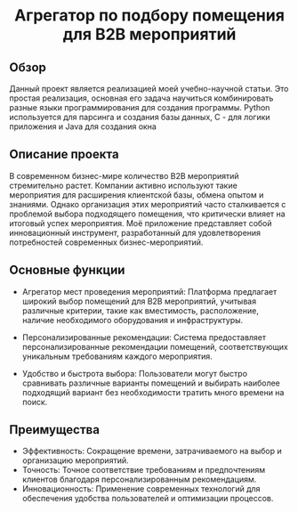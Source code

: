 <h1 align="center">Агрегатор по подбору помещения для B2B мероприятий</h1> 

## Обзор 
Данный проект является реализацией моей учебно-научной статьи. 
Это простая реализация, основная его задача научиться комбинировать разные языки программирования для создания программы. 
Python используется для парсинга и создания базы данных, C - для логики приложения и Java для создания окна 

## Описание проекта
В современном бизнес-мире количество B2B мероприятий стремительно растет. Компании активно используют такие мероприятия для расширения клиентской базы, обмена опытом и знаниями. 
Однако организация этих мероприятий часто сталкивается с проблемой выбора подходящего помещения, что критически влияет на итоговый успех мероприятия. Моё приложение представляет собой 
инновационный инструмент, разработанный для удовлетворения потребностей современных бизнес-мероприятий.


## Основные функции
 - Агрегатор мест проведения мероприятий: Платформа предлагает широкий выбор помещений для B2B мероприятий, учитывая различные критерии, такие как вместимость, расположение, наличие необходимого оборудования и инфраструктуры.

 - Персонализированные рекомендации: Система предоставляет персонализированные рекомендации помещений, соответствующих уникальным требованиям каждого мероприятия.

 - Удобство и быстрота выбора: Пользователи могут быстро сравнивать различные варианты помещений и выбирать наиболее подходящий вариант без необходимости тратить много времени на поиск.

## Преимущества
 - Эффективность: Сокращение времени, затрачиваемого на выбор и организацию мероприятий.
 - Точность: Точное соответствие требованиям и предпочтениям клиентов благодаря персонализированным рекомендациям.
 - Инновационность: Применение современных технологий для обеспечения удобства пользователей и оптимизации процессов.
